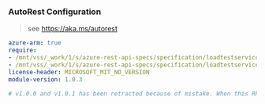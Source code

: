 ### AutoRest Configuration

> see https://aka.ms/autorest

``` yaml
azure-arm: true
require:
- /mnt/vss/_work/1/s/azure-rest-api-specs/specification/loadtestservice/resource-manager/readme.md
- /mnt/vss/_work/1/s/azure-rest-api-specs/specification/loadtestservice/resource-manager/readme.go.md
license-header: MICROSOFT_MIT_NO_VERSION
module-version: 1.0.3

# v1.0.0 and v1.0.1 has been retracted because of mistake. When this RP goes GA, it starts at version v1.0.2
```